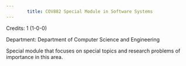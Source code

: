 ```yaml
---
        title: COV882 Special Module in Software Systems
---
```

Credits: 1 (1-0-0)

Department: Department of Computer Science and Engineering

Special module that focuses on special topics and research problems of importance in this area.